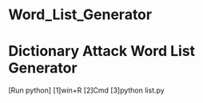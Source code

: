 # Word_List_Generator
# Dictionary Attack Word List Generator

[Run python]
[1]win+R 
[2]Cmd
[3]python list.py
